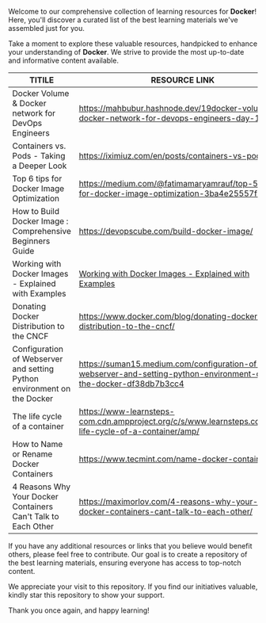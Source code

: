 Welcome to our comprehensive collection of learning resources for **Docker**! Here, you'll discover a curated list of the best learning materials we've assembled just for you.

Take a moment to explore these valuable resources, handpicked to enhance your understanding of **Docker**. We strive to provide the most up-to-date and informative content available.


| TITILE  | RESOURCE LINK |
| ------------- | -------------  |
|  Docker Volume & Docker network for DevOps Engineers | https://mahbubur.hashnode.dev/19docker-volume-docker-network-for-devops-engineers-day-19   | t/
| Containers vs. Pods - Taking a Deeper Look | https://iximiuz.com/en/posts/containers-vs-pods/  |
| Top 6 tips for Docker Image Optimization  |  https://medium.com/@fatimamaryamrauf/top-5-tips-for-docker-image-optimization-3ba4e25557fb  | 
| How to Build Docker Image : Comprehensive Beginners Guide | https://devopscube.com/build-docker-image/ | 
|  Working with Docker Images - Explained with Examples  |  [Working with Docker Images - Explained with Examples](https://www.learnitguide.net/2018/06/working-with-docker-images-explained.html?amp=1)   |
|  Donating Docker Distribution to the CNCF  | https://www.docker.com/blog/donating-docker-distribution-to-the-cncf/  |
| Configuration of Webserver and setting Python environment on the Docker | https://suman15.medium.com/configuration-of-webserver-and-setting-python-environment-on-the-docker-df38db7b3cc4  | 
| The life cycle of a container | https://www-learnsteps-com.cdn.ampproject.org/c/s/www.learnsteps.com/the-life-cycle-of-a-container/amp/ | 
| How to Name or Rename Docker Containers | https://www.tecmint.com/name-docker-containers/  | 
| 4 Reasons Why Your Docker Containers Can't Talk to Each Other  | https://maximorlov.com/4-reasons-why-your-docker-containers-cant-talk-to-each-other/  |


If you have any additional resources or links that you believe would benefit others, please feel free to contribute. Our goal is to create a repository of the best learning materials, ensuring everyone has access to top-notch content.

We appreciate your visit to this repository. If you find our initiatives valuable, kindly star this repository to show your support.

Thank you once again, and happy learning!
